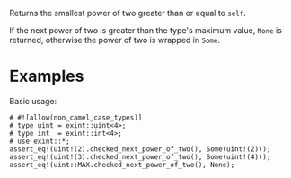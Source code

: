 Returns the smallest power of two greater than or equal to `self`.

If the next power of two is greater than the type's maximum value,
`None` is returned, otherwise the power of two is wrapped in `Some`.

# Examples

Basic usage:

```
# #![allow(non_camel_case_types)]
# type uint = exint::uint<4>;
# type int  = exint::int<4>;
# use exint::*;
assert_eq!(uint!(2).checked_next_power_of_two(), Some(uint!(2)));
assert_eq!(uint!(3).checked_next_power_of_two(), Some(uint!(4)));
assert_eq!(uint::MAX.checked_next_power_of_two(), None);
```
